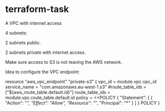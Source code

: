 # terraform-task

A VPC with internet access

4 subnets:

  2 subnets public.

  2 subnets private with internet access. 

  Make sure access to S3 is not leaving the AWS network.
  

Idea to configure the VPC endpoint:

resource "aws_vpc_endpoint" "private-s3" {
    vpc_id = module.vpc.vpc_id
    service_name = "com.amazonaws.eu-west-1.s3"
    #route_table_ids = ["${aws_route_table.default.id}"]
    route_table_ids = module.vpc.route_table.default.id
    policy = <<POLICY
{
    "Statement": [
        {
            "Action": "*",
            "Effect": "Allow",
            "Resource": "*",
            "Principal": "*"
        }
    ]
}
POLICY
}

